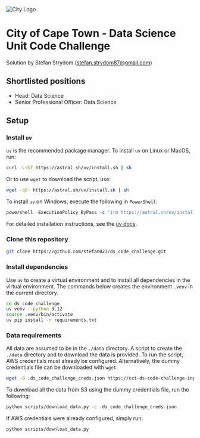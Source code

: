 <img src="img/city_emblem.png" alt="City Logo"/>

# City of Cape Town - Data Science Unit Code Challenge

Solution by Stefan Strydom (stefan.strydom87@gmail.com)

## Shortlisted positions
- Head: Data Science
- Senior Professional Officer: Data Science

## Setup

### Install `uv`
`uv` is the recommended package manager. To install `uv` on Linux or MacOS, run:
```bash
curl -LsSf https://astral.sh/uv/install.sh | sh
```
Or to use `wget` to download the script, use:
```bash
wget -qO- https://astral.sh/uv/install.sh | sh
```
To install `uv` on Windows, execute the following in `PowerShell`:
```powershell
powershell -ExecutionPolicy ByPass -c "irm https://astral.sh/uv/install.ps1 | iex"
```

For detailed installation instructions, see the [uv docs](https://docs.astral.sh/uv/getting-started/installation/).

### Clone this repository
```bash
git clone https://github.com/stefan027/ds_code_challenge.git
```

### Install dependencies
Use `uv` to create a virtual environment and to install all dependencies in the virtual environment. The commands below creates the environment `.venv` in the current directory.

```bash
cd ds_code_challenge
uv venv --python 3.12
source .venv/bin/activate
uv pip install -r requirements.txt
```

### Data requirements
All data are assumed to be in the `./data` directory. A script to create the `./data` directory and to download the data is provided. To run the script, AWS credentials must already be configured. Alternatively, the dummy credentials file can be downloaded with `wget`:
```bash
wget -O .ds_code_challenge_creds.json https://cct-ds-code-challenge-input-data.s3.af-south-1.amazonaws.com/ds_code_challenge_creds.json
```

To download all the data from S3 using the dummy credentials file, run the following:
```bash
python scripts/download_data.py -c .ds_code_challenge_creds.json
```

If AWS credentials were already configured, simply run:
```bash
python scripts/download_data.py
```
